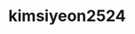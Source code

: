 # kimsiyeon2524
<html><head>
<title>index.com
</title></head>
<frameset rows="30%,70%">


</frameset></frameset>
</html> 
